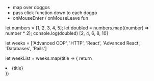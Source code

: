 - map over doggos
- pass click function down to each doggo
- onMouseEnter / onMouseLeave fun


let numbers = [1, 2, 3, 4, 5];
let doubled = numbers.map((number) => number * 2);
console.log(doubled)
[2, 4, 6, 8, 10]

let weeks = ['Advanced OOP', 'HTTP', 'React', 'Advanced React', 'Databases', 'Rails']

let weekList = weeks.map(title => {
  return <li>{title}</li>
})
